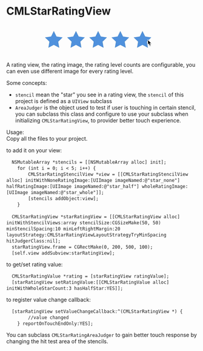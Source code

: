 CMLStarRatingView
=================

<p align="center" >
  <img src="https://raw.githubusercontent.com/carmelosui/CMLStarRatingView/master/sample.gif">
</p>

A rating view, the rating image, the rating level counts are configurable, you can even use different image for every rating level.

Some concepts:
- `stencil` mean the "star" you see in a rating view, the `stencil` of this project is defined as a `UIView` subclass
- `AreaJudger` is the object used to test if user is touching in certain stencil, you can subclass this class and configure to use your subclass when initializing `CMLStarRatingView`, to provider better touch experience.

Usage:  
Copy all the files to your project.  

to add it on your view:

```objc
  NSMutableArray *stencils = [[NSMutableArray alloc] init];
    for (int i = 0; i < 5; i++) {
        CMLStarRatingStencilView *view = [[CMLStarRatingStencilView alloc] initWithNoneRatingImage:[UIImage imageNamed:@"star_none"] halfRatingImage:[UIImage imageNamed:@"star_half"] wholeRatingImage:[UIImage imageNamed:@"star_whole"]];
        [stencils addObject:view];
    }
    
  CMLStarRatingView *starRatingView = [[CMLStarRatingView alloc] initWithStencilViews:array stencilSize:CGSizeMake(50, 50) minStencilSpacing:10 minLeftRightMargin:20 layoutStrategy:CMLStarRatingViewLayoutStrategyTryMinSpacing hitJudgerClass:nil];
  starRatingView.frame = CGRectMake(0, 200, 500, 100);
  [self.view addSubview:starRatingView];
```

to get/set rating value:
```objc
  CMLStarRatingValue *rating = [starRatingView ratingValue];
  [starRatingView setRatingValue:[[CMLStarRatingValue alloc] initWithWholeStarCount:3 hasHalfStar:YES]];
```

to register value change callback:
```objc
  [starRatingView setValueChangeCallback:^(CMLStarRatingView *) {
        //value changed
    } reportOnTouchEndOnly:YES];
```

You can subclass `CMLStarRatingAreaJudger` to gain better touch response by changing the hit test area of the stencils.

